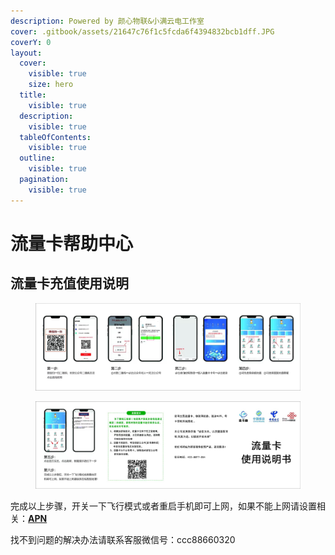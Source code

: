 ```yaml
---
description: Powered by 颜心物联&小满云电工作室
cover: .gitbook/assets/21647c76f1c5fcda6f4394832bcb1dff.JPG
coverY: 0
layout:
  cover:
    visible: true
    size: hero
  title:
    visible: true
  description:
    visible: true
  tableOfContents:
    visible: true
  outline:
    visible: true
  pagination:
    visible: true
---
```


# 流量卡帮助中心

## 流量卡充值使用说明

<figure><img src=".gitbook/assets/6cad506409cbe1e4320b32251944232.jpg" alt=""><figcaption></figcaption></figure>

<figure><img src=".gitbook/assets/6ffafb0ccd8d34d5765c705d75ce0b8.jpg" alt=""><figcaption></figcaption></figure>

完成以上步骤，开关一下飞行模式或者重启手机即可上网，如果不能上网请设置相关：[**APN**](qa/3.md)

找不到问题的解决办法请联系客服微信号：ccc88660320
